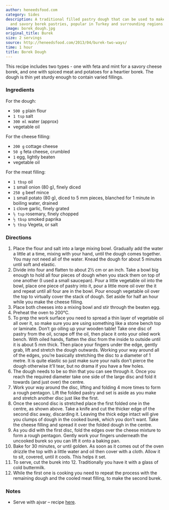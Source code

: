 ```yaml
---
author: heneedsfood.com
category: Sides
description: A traditional filled pastry dough that can be used to make both sweet
  and savory borek pastries, popular in Turkey and surrounding regions.
image: borek_dough.jpg
original_title: Burek
size: 2 servings
source: http://heneedsfood.com/2013/04/burek-two-ways/
time: 1 hour
title: Borek Dough
---
```


This recipe
  includes two types - one with feta and mint for a savory cheese borek, and one with
  spiced meat and potatoes for a heartier borek. The dough is thin yet sturdy enough
  to contain varied fillings.

### Ingredients

For the dough:
* `500 g` plain flour
* `1 tsp` salt
* `300 ml` water (approx)
* vegetable oil

For the cheese filling:
* `200 g` cottage cheese
* `50 g` feta cheese, crumbled
* `1` egg, lightly beaten
* vegetable oil

For the meat filling:
* `1 tbsp` oil
* `1` small onion (80 g), finely diced
* `250 g` beef mince
* `1` small potato (80 g), diced to 5 mm pieces, blanched for 1 minute in boiling water, drained
* `1` clove garlic, finely grated
* `½ tsp` rosemary, finely chopped
* `½ tbsp` smoked paprika
* `½ tbsp` Vegeta, or salt

### Directions

1. Place the flour and salt into a large mixing bowl. Gradually add the water a little at a time, mixing with your hand, until the dough comes together. You may not need all of the water. Knead the dough for about 5 minutes until soft and elastic.
2. Divide into four and flatten to about 2½ cm or an inch. Take a bowl big enough to hold all four pieces of dough when you stack them on top of one another (I used a small saucepan). Pour a little vegetable oil into the bowl, place one piece of pastry into it, pour a little more oil over the it and repeat until all four are in the bowl. Pour enough vegetable oil over the top to virtually cover the stack of dough. Set aside for half an hour while you make the cheese filling.
3. Place both cheeses into a mixing bowl and stir through the beaten egg.
4. Preheat the oven to 200°C.
5. To prep the work surface you need to spread a thin layer of vegetable oil all over it, so make sure you are using something like a stone bench top or laminate. Don’t go oiling up your wooden table! Take one disc of pastry from the oil, scrape off the oil, then place it onto your oiled work bench. With oiled hands, flatten the disc from the inside to outside until it is about 5 mm thick. Then place your fingers under the edge, gently grab, lift and stretch the dough outwards. Working your way around all of the edges, you’re basically stretching the disc to a diameter of 1 metre. It is quite elastic so just make sure your nails don’t pierce the dough otherwise it’ll tear, but no drama if you have a few holes.
6. The dough needs to be so thin that you can see through it. Once you reach the required diameter take one side of the large disc and fold it towards (and just over) the centre.
7. Work your way around the disc, lifting and folding 4 more times to form a rough pentagon. Lift the folded pastry and set is aside as you make and stretch another disc just like the first.
8. Once the second disc is stretched place the first folded one in the centre, as shown above. Take a knife and cut the thicker edge of the second disc away, discarding it. Leaving the thick edge intact will give you clumps of dough in the cooked burek, which you don’t want. Take the cheese filling and spread it over the folded dough in the centre.
9. As you did with the first disc, fold the edges over the cheese mixture to form a rough pentagon. Gently work your fingers underneath the uncooked burek so you can lift it onto a baking pan.
10. Bake for 30 minutes, or until golden. As soon as it comes out of the oven drizzle the top with a little water and oil then cover with a cloth. Allow it to sit, covered, until it cools. This helps it set.
11. To serve, cut the burek into 12. Traditionally you have it with a glass of cold buttermilk.
12. While the first one is cooking you need to repeat the process with the remaining dough and the cooled meat filling, to make the second burek.

### Notes

- Serve with ajvar – recipe [here](http://heneedsfood.com/2013/06/ajvar "Ajvar").